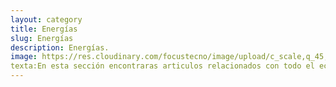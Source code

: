 ```yaml
---
layout: category
title: Energías
slug: Energías
description: Energías.
image: https://res.cloudinary.com/focustecno/image/upload/c_scale,q_45,w_1589/v1624954872/pexels-photo-3608056_fksa85.webp
texta:En esta sección encontraras articulos relacionados con todo el ecosistema de Apple. Aquí hablaremos de Iphone, iOS, Ipad, Iphone Cloud, iMac, Apple Watch y mucho más.
---
```

